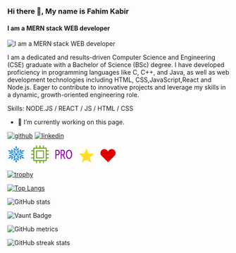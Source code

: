 ### Hi there 👋, My name is Fahim Kabir
#### I am a MERN stack WEB developer
![I am a MERN stack WEB developer](https://media.licdn.com/dms/image/v2/D5616AQFNub8hiYxZoA/profile-displaybackgroundimage-shrink_350_1400/profile-displaybackgroundimage-shrink_350_1400/0/1731083728820?e=1736380800&v=beta&t=HFjNF5k4Gr_o18tKM3LruGQgLhPF6gEG_TjKPz0lxrU)

I am a dedicated and results-driven Computer Science and Engineering (CSE) graduate with a
Bachelor of Science (BSc) degree. I have developed proficiency in
programming languages like C, C++, and Java, as well as web development technologies
including HTML, CSS,JavaScript,React and Node.js. Eager to contribute to innovative projects and leverage my skills in a dynamic, growth-oriented engineering role.

Skills: NODE.JS / REACT / JS / HTML / CSS

- 🔭 I’m currently working on this page. 


[<img src='https://cdn.jsdelivr.net/npm/simple-icons@3.0.1/icons/github.svg' alt='github' height='40'>](https://github.com/web-pro-fahimkabir)  [<img src='https://cdn.jsdelivr.net/npm/simple-icons@3.0.1/icons/linkedin.svg' alt='linkedin' height='40'>](https://www.linkedin.com/in/https://www.linkedin.com/in/fahim-kabir-3b6a66153/?lipi=urn%3Ali%3Apage%3Ad_flagship3_feed%3B8RqSpsicT%2BikPDdqRHP%2BMg%3D%3D/)  

<a href='https://archiveprogram.github.com/'><img src='https://raw.githubusercontent.com/acervenky/animated-github-badges/master/assets/acbadge.gif' width='40' height='40'></a> <a href='https://docs.github.com/en/developers'><img src='https://raw.githubusercontent.com/acervenky/animated-github-badges/master/assets/devbadge.gif' width='40' height='40'></a> <a href='https://github.com/pricing'><img src='https://raw.githubusercontent.com/acervenky/animated-github-badges/master/assets/pro.gif' width='40' height='40'></a> <a href='https://stars.github.com/'><img src='https://raw.githubusercontent.com/acervenky/animated-github-badges/master/assets/starbadge.gif' width='35' height='35'></a> <a href='https://docs.github.com/en/github/supporting-the-open-source-community-with-github-sponsors'><img src='https://raw.githubusercontent.com/acervenky/animated-github-badges/master/assets/sponsorbadge.gif' width='35' height='35'></a> 

[![trophy](https://github-profile-trophy.vercel.app/?username=web-pro-fahimkabir)](https://github.com/ryo-ma/github-profile-trophy)

[![Top Langs](https://github-readme-stats.vercel.app/api/top-langs/?username=web-pro-fahimkabir)](https://github.com/anuraghazra/github-readme-stats)

![GitHub stats](https://github-readme-stats.vercel.app/api?username=web-pro-fahimkabir&show_icons=true&count_private=true)  

![Vaunt Badge](https://api.vaunt.dev/v1/github/entities/web-pro-fahimkabir/contributions?format=svg&private=true)  

![GitHub metrics](https://metrics.lecoq.io/web-pro-fahimkabir)  

![GitHub streak stats](https://streak-stats.demolab.com/?user=web-pro-fahimkabir)  


